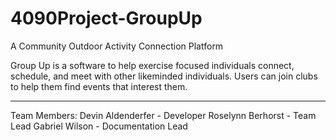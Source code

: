 # 4090Project-GroupUp
A Community Outdoor Activity Connection Platform

Group Up is a software to help exercise focused individuals connect, schedule, and meet with other likeminded individuals. Users can join clubs to help them find events that interest them. 

--------------------------------------------------------

Team Members:
Devin Aldenderfer - Developer
Roselynn Berhorst - Team Lead
Gabriel Wilson - Documentation Lead


